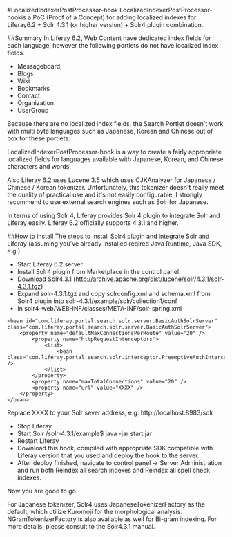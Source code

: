 #LocalizedIndexerPostProcessor-hook
LocalizedIndexerPostProcessor-hookis a PoC (Proof of a Concept) for adding localized indexes for Liferay6.2 + Solr 4.3.1 (or higher version) + Solr4 plugin combination.  

##Summary
In Liferay 6.2, Web Content have dedicated index fields for each language, however the following portlets do not have localized index fields.
- Messageboard,
- Blogs
- Wiki
- Bookmarks
- Contact
- Organization
- UserGroup

Because there are no localized index fields, the Search Portlet doesn't work with multi byte languages such as Japanese, Korean and Chinese out of box for these portlets.

LocalizedIndexerPostProcessor-hook is a way to create a fairly appropriate localized fields for languages available with Japanese, Korean, and Chinese characters and words. 

Also Liferay 6.2 uses Lucene 3.5 which uses CJKAnalyzer for Japanese / Chinese / Korean tokenizer. Unfortunately, this tokenizer doesn't really meet the quality of practical use and it's not easily configurable. I strongly recommend to use external search engines such as Solr for Japanese.

In terms of using Solr 4, Liferay provides Solr 4 plugin to integrate Solr and Liferay easily.  Liferay 6.2 officially supports 4.3.1 and higher.

##How to install
The steps to install Solr4 plugin and integrate Solr and Liferay (assuming you've already installed reqired Java Runtime, Java SDK, e.g.)

-  Start Liferay 6.2 server
-  Install Solr4 plugin from Marketplace in the control panel.
-  Download Solr4.3.1 (http://archive.apache.org/dist/lucene/solr/4.3.1/solr-4.3.1.tgz)
-  Expand solr-4.3.1.tgz and copy solrconfig.xml and schema.xml from Solr4 plugin into solr-4.3.1/example/solr/collection1/conf
- 	In solr4-web/WEB-INF/classes/META-INF/solr-spring.xml
```
<bean id="com.liferay.portal.search.solr.server.BasicAuthSolrServer" class="com.liferay.portal.search.solr.server.BasicAuthSolrServer">
    <property name="defaultMaxConnectionsPerRoute" value="20" />
	    <property name="httpRequestInterceptors">
		    <list>
			    <bean class="com.liferay.portal.search.solr.interceptor.PreemptiveAuthInterceptor" />
		    </list>
        </property>
        <property name="maxTotalConnections" value="20" />
        <property name="url" value="XXXX" />
    </property>
</bean>
```
Replace XXXX to your Solr sever address, e.g. http://localhost:8983/solr

- Stop Liferay 
- Start Solr 
/solr-4.3.1/example$ java -jar start.jar
-  Restart Liferay 
-  Download this hook, compiled with appropriate SDK compatible with Liferay version that you used and deploy the hook to the server.
- 	After deploy finished, navigate to control panel -> Server Administration and run both Reindex all search indexes and Reindex all spell check indexes.

Now you are good to go.

For Japanese tokenizer, Solr4 uses JapaneseTokenizerFactory as the default, which utilize Kuromoji for the morphological analysis. NGramTokenizerFactory is also available as well for Bi-gram indexing.  For more details, please consult to the Solr4.3.1 manual.






